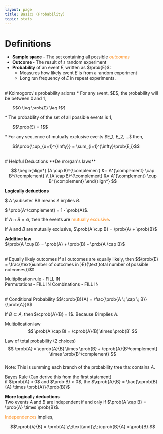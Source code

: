 ```yaml
---
layout: page
title: Basics (Probability)
topic: stats
---
```

$$\newcommand{\prob}[1]{\mathbb{P}(#1)} \newcommand{\cprob}[2]{\prob{#1 \;|\; #2}}$$

# Definitions  
*	**Sample space** - The set containing all possible <span style="color:#FF8F1F">*outcomes*</span>  
*	**Outcome** - The result of a random experiment  
*	**Probability** of an event $E$, written as $\prob{E}$:
	- Measures how likely event $E$ is from a random experiment
	- Long run frequency of $E$ in repeat experiments. 

<br>
# Kolmogorov's probability axioms
* 	For any event, $E$, the probability will be between 0 and 1, 
	<ul> $$0 \leq \prob{E} \leq 1$$ </ul>
*	The probability of the set of all possible events is 1,
	<ul> $$\prob{S} = 1$$ </ul>
*	For any sequence of mutually exclusive events $E_1, E_2, ...$ then,
	<ul> $$\prob{\cup_{u=1}^{\infty}} = \sum_{i=1}^{\infty}\prob{E_i}$$ </ul>

<br>
# Helpful Deductions
**De morgan's laws** 

$$ 
\begin{align*}
	(A \cup B)^{\complement} &= A^{\complement} \cap B^{\complement} \\
	(A \cap B)^{\complement} &= A^{\complement} \cup B^{\complement} 
\end{align*}
$$

**Logically deductions**

$ A \subseteq B$ means $A$ implies $B$.  

$ \prob{A^\complement} = 1 - \prob{A}$.

If $A \cap B = \emptyset$, then the events are <span style="color:#FF8F1F">mutually exclusive</span>.

If $A$ and $B$ are mutually exclusive, $\prob{A \cup B} = \prob{A} + \prob{B}$


**Additive law**  
$\prob{A \cup B} = \prob{A} + \prob{B} - \prob{A \cap B}$

<br>
# Equally likely outcomes
If all outcomes are equally likely, then  
$$\prob{E} = \frac{\text{number of outcomes in }E}{\text{total number of possible outcomes}}$$

Multiplication rule - FILL IN  
Permutations - FILL IN
Combinations - FILL IN

<br>
# Conditional Probability  
$$\cprob{B}{A} = \frac{\prob{A \; \cap \; B}}{\prob{A}}$$  

If $B \subseteq A$, then $\cprob{A}{B} = 1$. Because $B$ implies $A$.  

Multiplication law  
$$ \prob{A \cap B} = \cprob{A}{B} \times \prob{B} $$  

Law of total probability (2 choices)  
$$ \prob{A} = \cprob{A}{B} \times \prob{B} + \cprob{A}{B^\complement} \times \prob{B^\complement} $$  
Note: This is summing each branch of the probability tree that contains $A$.

Bayes Rule (Can derive this from the first statement)  
if $\prob{A} > 0$ and $\prob{B} > 0$, the $\cprob{A}{B} = \frac{\cprob{B}{A} \times \prob{A}}{\prob{B}}$

**More logically deductions**  
Two events $A$ and $B$ are independent if and only if $\prob{A \cap B} = \prob{A} \times \prob{B}$.  

<span style="color:#FF8F1F">Independences</span> implies,  

$$\cprob{A}{B} = \prob{A}  \;\;\text{and}\;\; \cprob{B}{A} = \prob{B}.$$